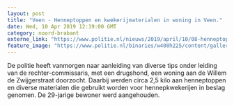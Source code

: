 ```yaml
---
layout: post
title: "Veen - Henneptoppen en kwekerijmaterialen in woning in Veen."
date: Wed, 10 Apr 2019 12:19:00 GMT
category: noord-brabant
externe_link: "https://www.politie.nl/nieuws/2019/april/10/08-henneptoppen-en-kwekerijmaterialen-in-woning-in-veen.html"
feature_image: "https://www.politie.nl/binaries/w400h225/content/gallery/politie/nieuws/2019/april/08-zw/hennep-veen.jpg"
---
```


De politie heeft vanmorgen naar aanleiding van diverse tips onder leiding van de rechter-commissaris, met een drugshond, een woning aan de Willem de Zwijgerstraat doorzocht.  Daarbij werden circa 2,5 kilo aan henneptoppen en diverse materialen die gebruikt worden voor hennepkwekerijen in beslag genomen. De 29-jarige bewoner werd aangehouden.
